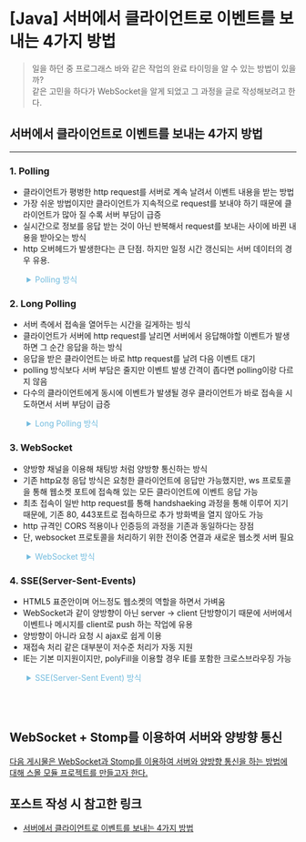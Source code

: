 # [Java] 서버에서 클라이언트로 이벤트를 보내는 4가지 방법

> 일을 하던 중 프로그래스 바와 같은 작업의 완료 타이밍을 알 수 있는 방법이 있을까?  
> 같은 고민을 하다가 WebSocket을 알게 되었고 그 과정을 글로 작성해보려고 한다.

## 서버에서 클라이언트로 이벤트를 보내는 4가지 방법
***

### 1. Polling

- 클라이언트가 평벙한 http request를 서버로 계속 날려서 이벤트 내용을 받는 방법
- 가장 쉬운 방법이지만 클라이언트가 지속적으로 request를 보내야 하기 때문에 클라이언트가 많아 질 수록 서버 부담이 급증
- 실시간으로 정보를 응답 받는 것이 아닌 반복해서 request를 보내는 사이에 바뀐 내용을 받아오는 방식
- http 오버헤드가 발생한다는 큰 단점. 하지만 일정 시간 갱신되는 서버 데이터의 경우 유용.

<details>
    <summary style="margin-left: 30px; color: rgba(113, 187, 222, 1); cursor: pointer;">Polling 방식</summary>
    <img style="margin-left: 30px; width: 500px;" src="/img/posts/java/webSocket/Polling.png">
</details>

### 2. Long Polling
- 서버 측에서 접속을 열어두는 시간을 길게하는 빙식
- 클라이언트가 서버에 http request를 날리면 서버에서 응답해야할 이벤트가 발생하면 그 순간 응답을 하는 방식
- 응답을 받은 클라이언트는 바로 http request를 날려 다음 이벤트 대기
- polling 방식보다 서버 부담은 줄지만 이벤트 발생 간격이 좁다면 polling이랑 다르지 않음
- 다수의 클라이언트에게 동시에 이벤트가 발생될 경우 클라이언트가 바로 접속을 시도하면서 서버 부담이 급증

<details>
    <summary style="margin-left: 30px; color: rgba(113, 187, 222, 1); cursor: pointer;">Long Polling 방식</summary>
    <img style="margin-left: 30px; width: 500px;" src="/img/posts/java/webSocket/Long_Polling.png">
</details>

### 3. WebSocket
- 양방향 채널을 이용해 채팅방 처럼 양방향 통신하는 방식
- 기존 http요청 응답 방식은 요청한 클라이언트에 응답만 가능했지만, ws 프로토콜을 통해 웹소켓 포트에 접속해 있는 모든 클라이언트에 이벤트 응답 가능
- 최초 접속이 일반 http request를 통해 handshaeking 과정을 통해 이루어 지기 때문에, 기존 80, 443포트로 접속하므로 추가 방화벽을 열지 않아도 가능
- http 규격인 CORS 적용이나 인증등의 과정을 기존과 동일하다는 장점
- 단, websocket 프로토콜을 처리하기 위한 전이중 연결과 새로운 웹소켓 서버 필요

<details>
    <summary style="margin-left: 30px; color: rgba(113, 187, 222, 1); cursor: pointer;">WebSocket 방식</summary>
    <img style="margin-left: 30px; width: 500px;" src="/img/posts/java/webSocket/WebSocket.png">
</details>

### 4. SSE(Server-Sent-Events)
- HTML5 표준안이며 어느정도 웹소켓의 역할을 하면서 가벼움
- WebSocket과 같이 양방향이 아닌 server -> client 단방향이기 때문에 서버에서 이벤트나 메시지를 client로 push 하는 작업에 유용
- 양방향이 아니라 요청 시 ajax로 쉽게 이용
- 재접속 처리 같은 대부분이 저수준 처리가 자동 지원
- IE는 기본 미지원이지만, polyFill을 이용할 경우 IE를 포함한 크로스브라우징 가능

<details>
    <summary style="margin-left: 30px; color: rgba(113, 187, 222, 1); cursor: pointer;">SSE(Server-Sent Event) 방식</summary>
    <img style="margin-left: 30px; width: 500px;" src="/img/posts/java/webSocket/Server-Sent-Events.png">
</details>

<div style="height: 50px;"></div>

## WebSocket + Stomp를 이용하여 서버와 양방향 통신
[다음 게시물은 WebSocket과 Stomp를 이용하여 서버와 양방향 통신을 하는 방법에 대해 스몰 모듈 프로젝트를 만들고자 한다.](https://ChoiSeungWoo98.github.io/websocket/)

## 포스트 작성 시 참고한 링크
- [서버에서 클라이언트로 이벤트를 보내는 4가지 방법](https://inpa.tistory.com/entry/WEB-%F0%9F%93%9A-Polling-Long-Polling-Server-Sent-Event-WebSocket-%EC%9A%94%EC%95%BD-%EC%A0%95%EB%A6%AC)
